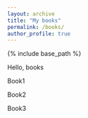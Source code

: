 ```yaml
---
layout: archive
title: "My books"
permalink: /books/
author_profile: true
---
```


{% include base_path %}

Hello, books

Book1

Book2

Book3


